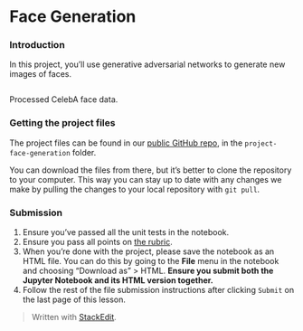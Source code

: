 <h1 id="face-generation">Face Generation</h1>
<h3 id="introduction">Introduction</h3>
<p>In this project, you’ll use generative adversarial networks to generate new images of faces.</p>
<p><img src="https://video.udacity-data.com/topher/2018/November/5beb234e_processed-face-data/processed-face-data.png" alt=""></p>
<p>Processed CelebA face data.</p>
<h3 id="getting-the-project-files">Getting the project files</h3>
<p>The project files can be found in our  <a href="https://github.com/udacity/deep-learning-v2-pytorch/tree/master/">public GitHub repo</a>, in the  <code>project-face-generation</code>  folder.</p>
<p>You can download the files from there, but it’s better to clone the repository to your computer. This way you can stay up to date with any changes we make by pulling the changes to your local repository with  <code>git pull</code>.</p>
<h3 id="submission">Submission</h3>
<ol>
<li>Ensure you’ve passed all the unit tests in the notebook.</li>
<li>Ensure you pass all points on  <a href="https://review.udacity.com/#!/rubrics/2261/view">the rubric</a>.</li>
<li>When you’re done with the project, please save the notebook as an HTML file. You can do this by going to the  <strong>File</strong>  menu in the notebook and choosing “Download as” &gt; HTML.  <strong>Ensure you submit both the Jupyter Notebook and its HTML version together.</strong></li>
<li>Follow the rest of the file submission instructions after clicking  <code>Submit</code>  on the last page of this lesson.</li>
</ol>
<blockquote>
<p>Written with <a href="https://stackedit.io/">StackEdit</a>.</p>
</blockquote>

